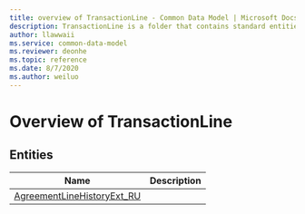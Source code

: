 ```yaml
---
title: overview of TransactionLine - Common Data Model | Microsoft Docs
description: TransactionLine is a folder that contains standard entities related to the Common Data Model.
author: llawwaii
ms.service: common-data-model
ms.reviewer: deonhe
ms.topic: reference
ms.date: 8/7/2020
ms.author: weiluo
---
```


# Overview of TransactionLine


## Entities

|Name|Description|
|---|---|
|[AgreementLineHistoryExt_RU](AgreementLineHistoryExt_RU.md)||
